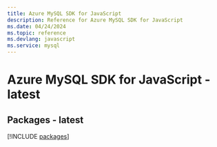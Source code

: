 ```yaml
---
title: Azure MySQL SDK for JavaScript
description: Reference for Azure MySQL SDK for JavaScript
ms.date: 04/24/2024
ms.topic: reference
ms.devlang: javascript
ms.service: mysql
---
```

# Azure MySQL SDK for JavaScript - latest
## Packages - latest
[!INCLUDE [packages](mysql-index.md)]
